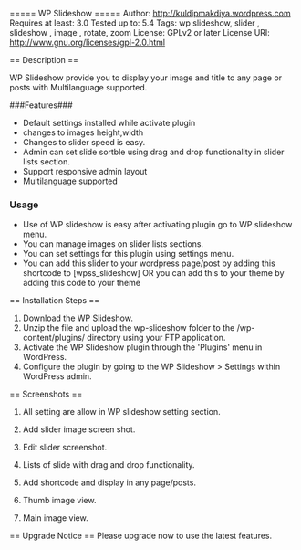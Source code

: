 ===== WP Slideshow =====
Author: http://kuldipmakdiya.wordpress.com
Requires at least: 3.0
Tested up to: 5.4
Tags: wp slideshow, slider , slideshow , image , rotate, zoom
License: GPLv2 or later
License URI: http://www.gnu.org/licenses/gpl-2.0.html

== Description ==

WP Slideshow provide you to display your image and title to any page or posts with Multilanguage supported.


###Features###
<ul>
<li>Default settings installed while activate plugin</li>
<li>changes to images height,width</li>
<li>Changes to slider speed is easy.</li>
<li>Admin can set slide sortble using drag and drop functionality in slider lists section.</li>
<li>Support responsive admin layout</li>
<li>Multilanguage supported</li>
</ul>



### Usage ###
<ul>
<li>Use of WP slideshow is easy after activating plugin go to WP slideshow menu.</li>
<li>You can manage images on slider lists sections.</li>
<li>You can set settings for this plugin using settings menu.</li>
<li>You can add this slider to your wordpress page/post by adding this shortcode to [wpss_slideshow] OR you can add this to your theme by adding this code <?php echo do_shortcode('[cover_carousel_slider]'); ?> to your theme</li>
</ul>

== Installation Steps == 

1) Download the WP Slideshow.
2) Unzip the file and upload the wp-slideshow folder to the /wp-content/plugins/ directory using your FTP application.
3) Activate the WP Slideshow plugin through the 'Plugins' menu in WordPress.
4) Configure the plugin by going to the WP Slideshow > Settings within WordPress admin.


== Screenshots ==

1. All setting are allow in WP slideshow setting section.

2. Add slider image screen shot.

3. Edit slider screenshot.

4. Lists of slide with drag and drop functionality.

5. Add shortcode and display in any page/posts.

6. Thumb image view.

7. Main image view.


== Upgrade Notice ==
Please upgrade now to use the latest features.
